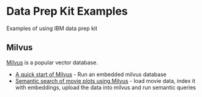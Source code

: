 # Data Prep Kit Examples

Examples of using IBM data prep kit

## Milvus

[Milvus](https://milvus.io/) is a popular vector database.

- [A quick start of Milvus](milvus/milvus_1_quick_start.ipynb) - Run an embedded milvus database
- [Semantic search of movie plots using Milvus](milvus/milvus_2_movie_search.ipynb) - load movie data, index it with embeddings, upload the data into milvus and run semantic queries
